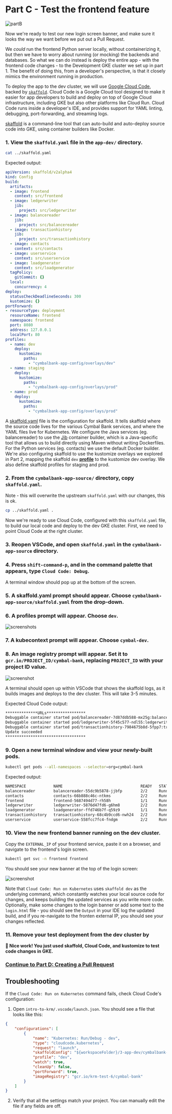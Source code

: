 
# Part C - Test the frontend feature 

![partB](screenshots/dev-test.jpg)

Now we're ready to test our new login screen banner, and make sure it looks the way we want before we put out a Pull Request.

We *could* run the frontend Python server locally, without containerizing it, but then we have to worry about running (or mocking) the backends and databases. So what we can do instead is deploy the entire app - with the frontend code changes - to the Development GKE cluster we set up in part 1. The benefit of doing this, from a developer's perspective, is that it closely mimics the environment running in production.

To deploy the app to the dev cluster, we will use [Google Cloud Code](https://cloud.google.com/code/docs/vscode/features), backed by [`skaffold`](https://skaffold.dev/docs/quickstart/). Cloud Code is a Google Cloud tool designed to make it easier for app developers to build and deploy on top of Google Cloud infrastructure, including GKE but also other platforms like Cloud Run. Cloud Code runs inside a developer's IDE, and provides support for YAML linting, debugging, port-forwarding, and streaming logs.  

[skaffold](https://skaffold.dev/docs/quickstart/) is a command-line tool that can auto-build and auto-deploy source code into GKE, using container builders like Docker. 

### 1. **View the `skaffold.yaml` file in the `app-dev/` directory**. 

```bash
cat ../skaffold.yaml 
```

Expected output: 

```YAML
apiVersion: skaffold/v2alpha4
kind: Config
build:
  artifacts:
  - image: frontend
    context: src/frontend
  - image: ledgerwriter
    jib:
      project: src/ledgerwriter
  - image: balancereader
    jib:
      project: src/balancereader
  - image: transactionhistory
    jib:
      project: src/transactionhistory
  - image: contacts
    context: src/contacts
  - image: userservice
    context: src/userservice
  - image: loadgenerator
    context: src/loadgenerator
  tagPolicy:
    gitCommit: {}
  local: 
    concurrency: 4 
deploy:
  statusCheckDeadlineSeconds: 300
  kustomize: {}
portForward:
- resourceType: deployment
  resourceName: frontend
  namespace: frontend
  port: 8080
  address: 127.0.0.1
  localPort: 80
profiles:
  - name: dev
    deploy: 
      kustomize: 
        paths:
          - "cymbalbank-app-config/overlays/dev"
  - name: staging
    deploy: 
      kustomize: 
        paths:
          - "cymbalbank-app-config/overlays/prod"
  - name: prod
    deploy: 
      kustomize: 
        paths:
          - "cymbalbank-app-config/overlays/prod"
```

A [skaffold.yaml](https://skaffold.dev/docs/references/yaml/) file is the configuration for skaffold. It tells skaffold where the source code lives for the various Cymbal Bank services, and where the YAML files live for Kubernetes. We configure the Java services (eg. balancereader) to use the [Jib](https://github.com/GoogleContainerTools/jib/) container builder, which is a Java-specific tool that allows us to build directly using Maven without writing Dockerfiles. For the Python services (eg. contacts) we use the default Docker builder. We're also configuring skaffold to use the kustomize overlays we explored in Part 2, mapping the skaffold `dev` **[profile](https://skaffold.dev/docs/environment/profiles/)** to the kustomize dev overlay. We also define skaffold profiles for staging and prod.


###  2. **From the `cymbalbank-app-source/` directory, copy `skaffold.yaml`**. 

Note - this will overwrite the upstream `skaffold.yaml` with our changes, this is ok.

```bash
cp ../skaffold.yaml .
```

Now we're ready to use Cloud Code, configured with this `skaffold.yaml` file, to build our local code and deploy to the dev GKE cluster. First, we need to point Cloud Code at the right cluster. 

### 3. **Reopen VSCode, and open `skaffold.yaml` in the `cymbalbank-app-source` directory.** 

### 4. **Press `shift-command-p`**, and in the command palette that appears, type `Cloud Code: Debug`. 

A terminal window should pop up at the bottom of the screen. 

### 5. **A skaffold.yaml prompt should appear. Choose `cymbalbank-app-source/skaffold.yaml` from the drop-down.** 

### 6. **A profiles prompt will appear. Choose `dev`.** 

![screenshots](screenshots/cloud-code-profiles.png)

### 7. **A kubecontext prompt will appear. Choose `cymbal-dev`**. 

### 8. **An image registry prompt will appear. Set it to `gcr.io/PROJECT_ID/cymbal-bank`, replacing `PROJECT_ID` with your project ID value.** 

![screenshot](screenshots/cc-gcr.png)

A terminal should open up within VSCode that shows the skaffold logs, as it builds images and deploys to the dev cluster. This will take 3-5 minutes. 

Expected Cloud Code output: 

```bash
**************URLs*****************
Debuggable container started pod/balancereader-7d87ddb588-mx25g:balancereader (balancereader)
Debuggable container started pod/ledgerwriter-5f45c577-ndl55:ledgerwriter (ledgerwriter)
Debuggable container started pod/transactionhistory-7984675b8d-5fpp7:transactionhistory (transactionhistory)
Update succeeded
***********************************
```

### 9. **Open a new terminal window and view your newly-built pods**. 

```bash
kubectl get pods --all-namespaces --selector=org=cymbal-bank
```

Expected output: 

```bash
NAMESPACE            NAME                                  READY   STATUS    RESTARTS   AGE
balancereader        balancereader-55dc9b5878-jjbfp        2/2     Running   0          112s
contacts             contacts-66b888c46c-ntkms             2/2     Running   0          112s
frontend             frontend-5687494d77-rh58h             1/1     Running   0          112s
ledgerwriter         ledgerwriter-5876d47fd6-g6hm8         2/2     Running   0          111s
loadgenerator        loadgenerator-ffd746b7f-q59z9         1/1     Running   0          111s
transactionhistory   transactionhistory-68c4b9ccd6-nwh24   2/2     Running   0          111s
userservice          userservice-558fcc7fc4-fndgm          2/2     Running   0          111s
```

### 10.  View the new frontend banner running on the dev cluster.

Copy the `EXTERNAL_IP` of your frontend service, paste  it on a browser, and navigate to the frontend's login screen. 

```bash
kubectl get svc -n frontend frontend 
```

You should see your new banner at the top of the login screen: 

![screenshot](screenshots/login-banner.png)

Note that `Cloud Code: Run on Kubernetes` uses `skaffold dev` as the underlying command, which constantly watches your local source code for changes, and keeps building the updated services as you write more code. Optionally, make some changes to the login banner or add some text to the `login.html` file - you should see the `Output` in your IDE log the updated build, and if you re-navigate to the fronten external IP, you should see your changes reflected. 

### 11. Remove your test deployment from the dev cluster by 

**💫 Nice work! You just used skaffold, Cloud Code, and kustomize to test code changes in GKE.** 

### **[Continue to Part D: Creating a Pull Request](partD-ci-pr.md)**


## Troubleshooting 

If the `Cloud Code: Run on Kubernetes` command fails, check Cloud Code's configuration: 

1. Open `intro-to-krm/.vscode/launch.json`. You should see a file that looks like this: 

```JSON
{
    "configurations": [
        {
            "name": "Kubernetes: Run/Debug - dev",
            "type": "cloudcode.kubernetes",
            "request": "launch",
            "skaffoldConfig": "${workspaceFolder}/3-app-dev/cymbalbank-app-source/skaffold.yaml",
            "profile": "dev",
            "watch": true,
            "cleanUp": false,
            "portForward": true,
            "imageRegistry": "gcr.io/krm-test-6/cymbal-bank"
        }
    ]
}
```

2. Verify that all the settings match your project. You can manually edit the file if any fields are off. 